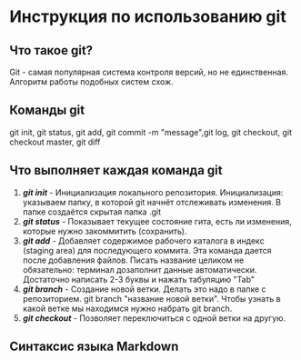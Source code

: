 # Инструкция по использованию git

## Что такое git?
Git - самая популярная система контроля версий, но не единственная. Алгоритм работы подобных систем схож.

## Команды git
git init, git status, git add, git commit -m "message",git log, git checkout, git checkout master, git diff
## Что выполняет каждая команда git
 1. _**git init**_ - Инициализация локального репозитория. Инициализация: указываем папку, в которой git начнёт отслеживать изменения. В папке создаётся скрытая папка .git
 2. _**git status**_ - Показывает текущее состояние гита, есть ли изменения, которые нужно закоммитить (сохранить).
 3. _**git add**_ - Добавляет содержимое рабочего каталога в индекс (staging area) для последующего коммита. Эта команда дается после добавления файлов. Писать название целиком не обязательно: терминал дозаполнит данные автоматически. Достаточно написать 2-3 буквы и нажать табуляцию "Tab"
 4. _**git branch**_ - Создание новой ветки. Делать это надо в папке с репозиторием. git branch "название новой ветки". Чтобы узнать в какой ветке мы находимся нужно набрать git branch.
 5. _**git checkout**_ - Позволяет переключиться с одной ветки на другую. 

## Синтаксис языка Markdown
